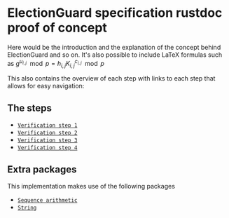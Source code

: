 # ElectionGuard specification rustdoc proof of concept

Here would be the introduction and the explanation of the concept behind ElectionGuard and so on.
It's also possible to include LaTeX formulas such as $g^{u_{i,j}} \mod p = h_{i,j}K^{c_{i,j}}_{i,j} \mod p$ <br>

This also contains the overview of each step with links to each step that allows for easy navigation:

## The steps
- [`Verification step 1`](vOne::firstCheck)
- [`Verification step 2`](vTwo::secondCheck)
- [`Verification step 3`](vThree::thirdCheck)
- [`Verification step 4`](vFour::fourthCheck)

## Extra packages

This implementation makes use of the following packages
- [`Sequence arithmetic`](seq_arithmetic)
- [`String`](string)